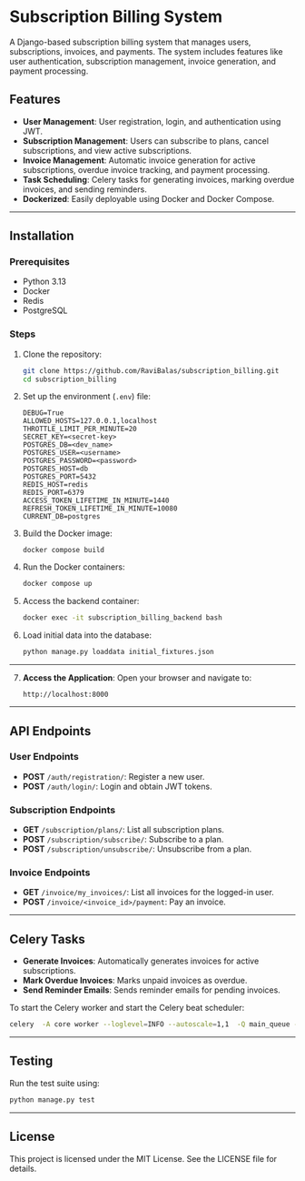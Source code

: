 # Subscription Billing System

A Django-based subscription billing system that manages users, subscriptions, invoices, and payments. The system includes features like user authentication, subscription management, invoice generation, and payment processing.

## Features

- **User Management**: User registration, login, and authentication using JWT.
- **Subscription Management**: Users can subscribe to plans, cancel subscriptions, and view active subscriptions.
- **Invoice Management**: Automatic invoice generation for active subscriptions, overdue invoice tracking, and payment processing.
- **Task Scheduling**: Celery tasks for generating invoices, marking overdue invoices, and sending reminders.
- **Dockerized**: Easily deployable using Docker and Docker Compose.

---

## Installation

### Prerequisites

- Python 3.13
- Docker
- Redis
- PostgreSQL

### Steps

1. Clone the repository:
   ```bash
   git clone https://github.com/RaviBalas/subscription_billing.git
   cd subscription_billing
   ```
2. Set up the environment (`.env`) file:
   ```
   DEBUG=True
   ALLOWED_HOSTS=127.0.0.1,localhost
   THROTTLE_LIMIT_PER_MINUTE=20
   SECRET_KEY=<secret-key>
   POSTGRES_DB=<dev_name>
   POSTGRES_USER=<username>
   POSTGRES_PASSWORD=<password>
   POSTGRES_HOST=db
   POSTGRES_PORT=5432
   REDIS_HOST=redis
   REDIS_PORT=6379
   ACCESS_TOKEN_LIFETIME_IN_MINUTE=1440
   REFRESH_TOKEN_LIFETIME_IN_MINUTE=10080
   CURRENT_DB=postgres
   ```

3. Build the Docker image:
   ```
   docker compose build
   ```

4. Run the Docker containers:
   ```bash
   docker compose up 
   ```

5. Access the backend container:
   ```bash
   docker exec -it subscription_billing_backend bash
   ```

6. Load initial data into the database:
   ```bash
   python manage.py loaddata initial_fixtures.json
   ```
---
7. **Access the Application**:
   Open your browser and navigate to:
   ```
   http://localhost:8000
   ```

---

## API Endpoints

### User Endpoints
- **POST** `/auth/registration/`: Register a new user.
- **POST** `/auth/login/`: Login and obtain JWT tokens.

### Subscription Endpoints
- **GET** `/subscription/plans/`: List all subscription plans.
- **POST** `/subscription/subscribe/`: Subscribe to a plan.
- **POST** `/subscription/unsubscribe/`: Unsubscribe from a plan.

### Invoice Endpoints
- **GET** `/invoice/my_invoices/`: List all invoices for the logged-in user.
- **POST** `/invoice/<invoice_id>/payment`: Pay an invoice.

---

## Celery Tasks

- **Generate Invoices**: Automatically generates invoices for active subscriptions.
- **Mark Overdue Invoices**: Marks unpaid invoices as overdue.
- **Send Reminder Emails**: Sends reminder emails for pending invoices.

To start the Celery worker and start the Celery beat scheduler:
```bash
celery  -A core worker --loglevel=INFO --autoscale=1,1  -Q main_queue -B
```
---

## Testing

Run the test suite using:
```bash
python manage.py test
```

---

## License

This project is licensed under the MIT License. See the LICENSE file for details.